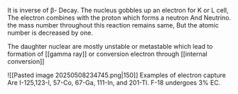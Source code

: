 It is inverse of β- Decay.
The nucleus gobbles up an electron for K or L cell, The electron combines with the proton which forms a neutron And Neutrino.
the mass number throughout this reaction remains same, But the atomic number is decreased by one.

The daughter nuclear are mostly unstable or metastable which lead to formation of [[gamma ray]] or conversion electron through [[internal conversion]]

![[Pasted image 20250508234745.png|150]]
Examples of electron capture Are I-125,123-I, 57-Co, 67-Ga, 111-In,
and 201-Tl.
F-18 undergoes 3% EC. 
